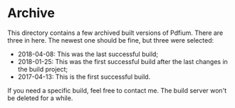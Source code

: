 # Archive

This directory contains a few archived built versions of Pdfium. There are three in here. The newest one should be fine, but three were selected:

* 2018-04-08: This was the last successful build;
* 2018-01-25: This was the first successful build after the last changes in the build project;
* 2017-04-13: This is the first successful build.

If you need a specific build, feel free to contact me. The build server won't be deleted for a while.